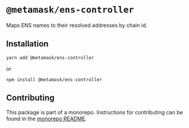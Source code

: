 # `@metamask/ens-controller`

Maps ENS names to their resolved addresses by chain id.

## Installation

`yarn add @metamask/ens-controller`

or

`npm install @metamask/ens-controller`

## Contributing

This package is part of a monorepo. Instructions for contributing can be found in the [monorepo README](../../#readme).
